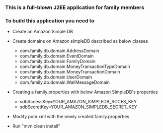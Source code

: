 ### This is a full-blown J2EE application for family members

### To build this application you need to 
* Create an Amazon Simple DB
* Create domains on Amazon simpleDB described as below classes
   * com.family.db.domain.AddressDomain
   * com.family.db.domain.EventDomain
   * com.family.db.domain.FamilyDomain
   * com.family.db.domain.MoneyTransactionTypeDomain
   * com.family.db.domain.MoneyTransactionDomain
   * com.family.db.domain.UserDomain
   * dom.family.db.domain.WallMessageDomain
   
* Creating a family.properties with below Amazon SimpleDB's properties
   * sdbAccessKey=YOUR_AMAZON_SIMPLEDB_ACCES_KEY
   * sdbSecretKey=YOUR_AMAZON_SIMPLEDB_SECRET_KEY
   
* Modify pom.xml with the newly created family.properties

* Run "mvn clean install"


